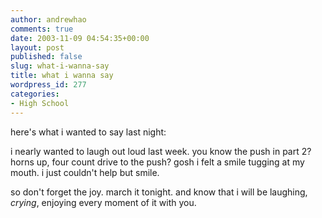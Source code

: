 ```yaml
---
author: andrewhao
comments: true
date: 2003-11-09 04:54:35+00:00
layout: post
published: false
slug: what-i-wanna-say
title: what i wanna say
wordpress_id: 277
categories:
- High School
---
```


here's what i wanted to say last night:

i nearly wanted to laugh out loud last week. you know the push in part 2? horns up, four count drive to the push? gosh i felt a smile tugging at my mouth. i just couldn't help but smile.

so don't forget the joy. march it tonight. and know that i will be laughing, _crying_, enjoying every moment of it with you.
